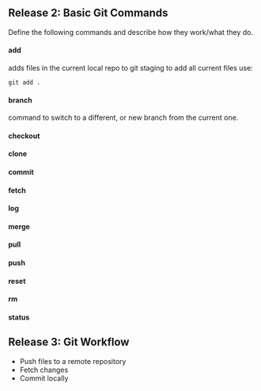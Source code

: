 ## Release 2: Basic Git Commands
Define the following commands and describe how they work/what they do.  


#### add
adds files in the current local repo to git staging
to add all current files use:
```
git add .
```

#### branch
command to switch to a different, or new branch from the current one.

#### checkout


#### clone
<!-- Your defnition here -->

#### commit
<!-- Your defnition here -->

#### fetch
<!-- Your defnition here -->

#### log
<!-- Your defnition here -->

#### merge
<!-- Your defnition here -->

#### pull
<!-- Your defnition here -->

#### push
<!-- Your defnition here -->

#### reset
<!-- Your defnition here -->

#### rm
<!-- Your defnition here -->

#### status


## Release 3: Git Workflow

- Push files to a remote repository
- Fetch changes
- Commit locally